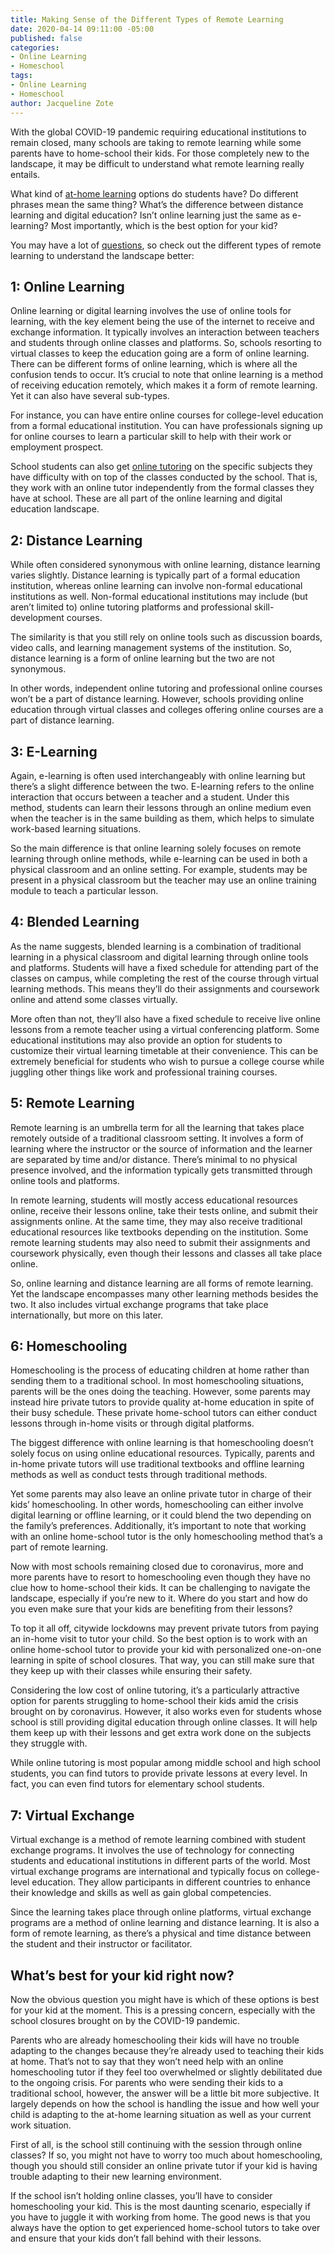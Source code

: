 ```yaml
---
title: Making Sense of the Different Types of Remote Learning
date: 2020-04-14 09:11:00 -05:00
published: false
categories:
- Online Learning
- Homeschool
tags:
- Online Learning
- Homeschool
author: Jacqueline Zote
---
```


With the global COVID-19 pandemic requiring educational institutions to remain closed, many schools are taking to remote learning while some parents have to home-school their kids. For those completely new to the landscape, it may be difficult to understand what remote learning really entails. 

What kind of [at-home learning](https://www.wyzant.com/blog/learning-at-home/) options do students have? Do different phrases mean the same thing? What’s the difference between distance learning and digital education? Isn’t online learning just the same as e-learning? Most importantly, which is the best option for your kid?

You may have a lot of [questions](https://www.wyzant.com/blog/questions-to-ask-tutors/), so check out the different types of remote learning to understand the landscape better:

## 1: Online Learning
Online learning or digital learning involves the use of online tools for learning, with the key element being the use of the internet to receive and exchange information. It typically involves an interaction between teachers and students through online classes and platforms. So, schools resorting to virtual classes to keep the education going are a form of online learning.
There can be different forms of online learning, which is where all the confusion tends to occur. It’s crucial to note that online learning is a method of receiving education remotely, which makes it a form of remote learning. Yet it can also have several sub-types. 

For instance, you can have entire online courses for college-level education from a formal educational institution. You can have professionals signing up for online courses to learn a particular skill to help with their work or employment prospect.

School students can also get [online tutoring](https://www.wyzant.com/blog/online-tutoring-best-practices/) on the specific subjects they have difficulty with on top of the classes conducted by the school. That is, they work with an online tutor independently from the formal classes they have at school. These are all part of the online learning and digital education landscape.

## 2: Distance Learning
While often considered synonymous with online learning, distance learning varies slightly. Distance learning is typically part of a formal education institution, whereas online learning can involve non-formal educational institutions as well. Non-formal educational institutions may include (but aren’t limited to) online tutoring platforms and professional skill-development courses. 

The similarity is that you still rely on online tools such as discussion boards, video calls, and learning management systems of the institution. So, distance learning is a form of online learning but the two are not synonymous. 

In other words, independent online tutoring and professional online courses won’t be a part of distance learning. However, schools providing online education through virtual classes and colleges offering online courses are a part of distance learning.

## 3: E-Learning
Again, e-learning is often used interchangeably with online learning but there’s a slight difference between the two. E-learning refers to the online interaction that occurs between a teacher and a student. Under this method, students can learn their lessons through an online medium even when the teacher is in the same building as them, which helps to simulate work-based learning situations.

So the main difference is that online learning solely focuses on remote learning through online methods, while e-learning can be used in both a physical classroom and an online setting. For example, students may be present in a physical classroom but the teacher may use an online training module to teach a particular lesson.

## 4: Blended Learning
As the name suggests, blended learning is a combination of traditional learning in a physical classroom and digital learning through online tools and platforms. Students will have a fixed schedule for attending part of the classes on campus, while completing the rest of the course through virtual learning methods. This means they’ll do their assignments and coursework online and attend some classes virtually.

More often than not, they’ll also have a fixed schedule to receive live online lessons from a remote teacher using a virtual conferencing platform. Some educational institutions may also provide an option for students to customize their virtual learning timetable at their convenience. This can be extremely beneficial for students who wish to pursue a college course while juggling other things like work and professional training courses.

## 5: Remote Learning
Remote learning is an umbrella term for all the learning that takes place remotely outside of a traditional classroom setting. It involves a form of learning where the instructor or the source of information and the learner are separated by time and/or distance. There’s minimal to no physical presence involved, and the information typically gets transmitted through online tools and platforms.

In remote learning, students will mostly access educational resources online, receive their lessons online, take their tests online, and submit their assignments online. At the same time, they may also receive traditional educational resources like textbooks depending on the institution. Some remote learning students may also need to submit their assignments and coursework physically, even though their lessons and classes all take place online.

So, online learning and distance learning are all forms of remote learning. Yet the landscape encompasses many other learning methods besides the two. It also includes virtual exchange programs that take place internationally, but more on this later.

## 6: Homeschooling
Homeschooling is the process of educating children at home rather than sending them to a traditional school. In most homeschooling situations, parents will be the ones doing the teaching. However, some parents may instead hire private tutors to provide quality at-home education in spite of their busy schedule. These private home-school tutors can either conduct lessons through in-home visits or through digital platforms.

The biggest difference with online learning is that homeschooling doesn’t solely focus on using online educational resources. Typically, parents and in-home private tutors will use traditional textbooks and offline learning methods as well as conduct tests through traditional methods. 

Yet some parents may also leave an online private tutor in charge of their kids’ homeschooling. In other words, homeschooling can either involve digital learning or offline learning, or it could blend the two depending on the family’s preferences. Additionally, it’s important to note that working with an online home-school tutor is the only homeschooling method that’s a part of remote learning.

Now with most schools remaining closed due to coronavirus, more and more parents have to resort to homeschooling even though they have no clue how to home-school their kids. It can be challenging to navigate the landscape, especially if you’re new to it. Where do you start and how do you even make sure that your kids are benefiting from their lessons?

To top it all off, citywide lockdowns may prevent private tutors from paying an in-home visit to tutor your child. So the best option is to work with an online home-school tutor to provide your kid with personalized one-on-one learning in spite of school closures. That way, you can still make sure that they keep up with their classes while ensuring their safety. 

Considering the low cost of online tutoring, it’s a particularly attractive option for parents struggling to home-school their kids amid the crisis brought on by coronavirus. However, it also works even for students whose school is still providing digital education through online classes. It will help them keep up with their lessons and get extra work done on the subjects they struggle with. 

While online tutoring is most popular among middle school and high school students, you can find tutors to provide private lessons at every level. In fact, you can even find tutors for elementary school students.  

## 7: Virtual Exchange
Virtual exchange is a method of remote learning combined with student exchange programs. It involves the use of technology for connecting students and educational institutions in different parts of the world. Most virtual exchange programs are international and typically focus on college-level education. They allow participants in different countries to enhance their knowledge and skills as well as gain global competencies. 

Since the learning takes place through online platforms, virtual exchange programs are a method of online learning and distance learning. It is also a form of remote learning, as there’s a physical and time distance between the student and their instructor or facilitator.

## What’s best for your kid right now?
Now the obvious question you might have is which of these options is best for your kid at the moment. This is a pressing concern, especially with the school closures brought on by the COVID-19 pandemic. 

Parents who are already homeschooling their kids will have no trouble adapting to the changes because they’re already used to teaching their kids at home. That’s not to say that they won’t need help with an online homeschooling tutor if they feel too overwhelmed or slightly debilitated due to the ongoing crisis. 
For parents who were sending their kids to a traditional school, however, the answer will be a little bit more subjective. It largely depends on how the school is handling the issue and how well your child is adapting to the at-home learning situation as well as your current work situation.

First of all, is the school still continuing with the session through online classes? If so, you might not have to worry too much about homeschooling, though you should still consider an online private tutor if your kid is having trouble adapting to their new learning environment. 

If the school isn’t holding online classes, you’ll have to consider homeschooling your kid. This is the most daunting scenario, especially if you have to juggle it with working from home. The good news is that you always have the option to get experienced home-school tutors to take over and ensure that your kids don’t fall behind with their lessons.